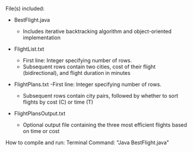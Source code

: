 File(s) included: 
- BestFlight.java
  - Includes iterative backtracking algorithm and object-oriented implementation
  
- FlightList.txt
  - First line: Integer specifying number of rows.
  - Subsequent rows contain two cities, cost of their flight (bidirectional), and flight duration in minutes
  
- FlightPlans.txt
  -First line: Integer specifying number of rows.
   - Subsequent rows contain city pairs, followed by whether to sort flights by cost (C) or time (T)
  
- FlightPlansOutput.txt
  - Optional output file containing the three most efficient flights based on time or cost

How to compile and run:
Terminal Command: "Java BestFlight.java"
